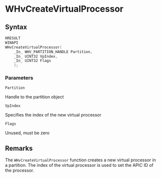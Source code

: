 # WHvCreateVirtualProcessor

## Syntax

```C
HRESULT
WINAPI
WHvCreateVirtualProcessor(
    _In_ WHV_PARTITION_HANDLE Partition,
    _In_ UINT32 VpIndex,
    _In_ UINT32 Flags
    );
```

### Parameters

`Partition` 

Handle to the partition object 

`VpIndex`

 Specifies the index of the new virtual processor

`Flags` 

Unused, must be zero
  

## Remarks

The `WHvCreateVirtualProcessor` function creates a new virtual processor in a partition. The index of the virtual processor is used to set the APIC ID of the processor. 
